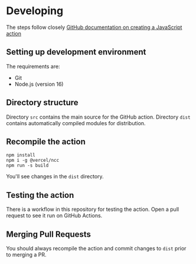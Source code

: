 # Developing

The steps follow closely [GitHub documentation on creating a JavaScript action](https://docs.github.com/en/free-pro-team@latest/actions/creating-actions/creating-a-javascript-action)

## Setting up development environment

The requirements are:

- Git
- Node.js (version 16)

## Directory structure

Directory `src` contains the main source for the GitHub action.
Directory `dist` contains automatically compiled modules for distribution.

## Recompile the action

```
npm install
npm i -g @vercel/ncc
npm run -s build
```

You'll see changes in the `dist` directory.

## Testing the action

There is a workflow in this repository for testing the action. Open a pull
request to see it run on GitHub Actions.

## Merging Pull Requests

You should always recompile the action and commit changes to ``dist`` prior to
merging a PR.
